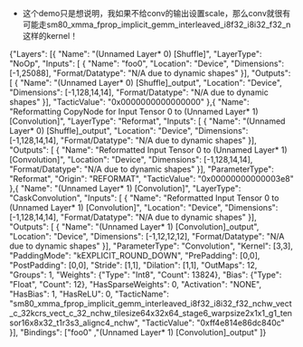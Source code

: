




- 这个demo只是想说明，我如果不给conv的输出设置scale，那么conv就很有可能走sm80_xmma_fprop_implicit_gemm_interleaved_i8f32_i8i32_f32_n这样的kernel！




{"Layers": [{
  "Name": "(Unnamed Layer* 0) [Shuffle]",
  "LayerType": "NoOp",
  "Inputs": [
  {
    "Name": "foo0",
    "Location": "Device",
    "Dimensions": [-1,25088],
    "Format/Datatype": "N/A due to dynamic shapes"
  }],
  "Outputs": [
  {
    "Name": "(Unnamed Layer* 0) [Shuffle]_output",
    "Location": "Device",
    "Dimensions": [-1,128,14,14],
    "Format/Datatype": "N/A due to dynamic shapes"
  }],
  "TacticValue": "0x0000000000000000"
},{
  "Name": "Reformatting CopyNode for Input Tensor 0 to (Unnamed Layer* 1) [Convolution]",
  "LayerType": "Reformat",
  "Inputs": [
  {
    "Name": "(Unnamed Layer* 0) [Shuffle]_output",
    "Location": "Device",
    "Dimensions": [-1,128,14,14],
    "Format/Datatype": "N/A due to dynamic shapes"
  }],
  "Outputs": [
  {
    "Name": "Reformatted Input Tensor 0 to (Unnamed Layer* 1) [Convolution]",
    "Location": "Device",
    "Dimensions": [-1,128,14,14],
    "Format/Datatype": "N/A due to dynamic shapes"
  }],
  "ParameterType": "Reformat",
  "Origin": "REFORMAT",
  "TacticValue": "0x00000000000003e8"
},{
  "Name": "(Unnamed Layer* 1) [Convolution]",
  "LayerType": "CaskConvolution",
  "Inputs": [
  {
    "Name": "Reformatted Input Tensor 0 to (Unnamed Layer* 1) [Convolution]",
    "Location": "Device",
    "Dimensions": [-1,128,14,14],
    "Format/Datatype": "N/A due to dynamic shapes"
  }],
  "Outputs": [
  {
    "Name": "(Unnamed Layer* 1) [Convolution]_output",
    "Location": "Device",
    "Dimensions": [-1,12,12,12],
    "Format/Datatype": "N/A due to dynamic shapes"
  }],
  "ParameterType": "Convolution",
  "Kernel": [3,3],
  "PaddingMode": "kEXPLICIT_ROUND_DOWN",
  "PrePadding": [0,0],
  "PostPadding": [0,0],
  "Stride": [1,1],
  "Dilation": [1,1],
  "OutMaps": 12,
  "Groups": 1,
  "Weights": {"Type": "Int8", "Count": 13824},
  "Bias": {"Type": "Float", "Count": 12},
  "HasSparseWeights": 0,
  "Activation": "NONE",
  "HasBias": 1,
  "HasReLU": 0,
  "TacticName": "sm80_xmma_fprop_implicit_gemm_interleaved_i8f32_i8i32_f32_nchw_vect_c_32kcrs_vect_c_32_nchw_tilesize64x32x64_stage6_warpsize2x1x1_g1_tensor16x8x32_t1r3s3_alignc4_nchw",
  "TacticValue": "0xff4e814e86dc840c"
}],
"Bindings": ["foo0"
,"(Unnamed Layer* 1) [Convolution]_output"
]}




